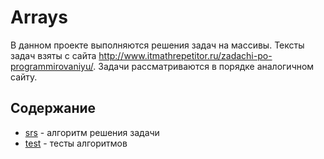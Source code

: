 # Arrays
В данном проекте выполняются решения задач на массивы. Тексты задач взяты с сайта http://www.itmathrepetitor.ru/zadachi-po-programmirovaniyu/. Задачи рассматриваются в порядке аналогичном сайту. 
## Содержание

- [srs](https://github.com/Foneom/Arrays/tree/master/src) - алгоритм решения задачи
- [test](https://github.com/Foneom/Arrays/tree/master/test) - тесты алгоритмов
